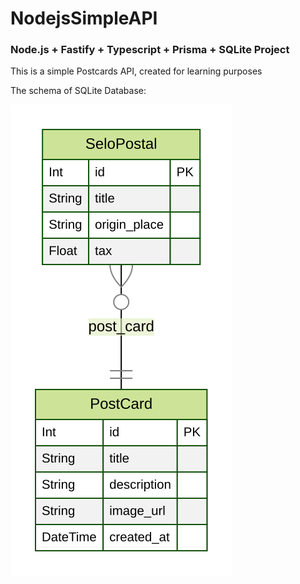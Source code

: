 # NodejsSimpleAPI

### Node.js + Fastify + Typescript + Prisma + SQLite Project

This is a simple Postcards API, created for learning purposes

The schema of SQLite Database:

<img src="/prisma/ERD.svg" alt="Alt text" title="Optional title">

